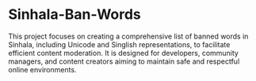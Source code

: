 # Sinhala-Ban-Words
This project focuses on creating a comprehensive list of banned words in Sinhala, including Unicode and Singlish representations, to facilitate efficient content moderation. It is designed for developers, community managers, and content creators aiming to maintain safe and respectful online environments.
